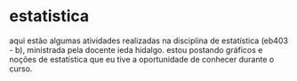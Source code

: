 # estatistica
aqui estão algumas atividades realizadas na disciplina de estatística (eb403 - b), ministrada pela docente ieda hidalgo. estou postando gráficos e noções de estatística que eu tive a oportunidade de conhecer durante o curso. 
